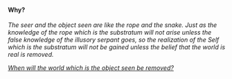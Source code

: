 #### Why?

_The seer and the object seen are like the rope and the snake. Just as the knowledge of the rope which is the substratum will not arise unless the false knowledge of the illusory serpant goes, so the realization of the Self which is the substratum will not be gained unless the belief that the world is real is removed._

[_When will the world which is the object seen be removed?_](Question7.md)
